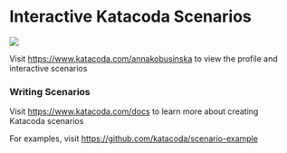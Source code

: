 # Interactive Katacoda Scenarios

[![](http://shields.katacoda.com/katacoda/annakobusinska/count.svg)](https://www.katacoda.com/annakobusinska "Get your profile on Katacoda.com")

Visit https://www.katacoda.com/annakobusinska to view the profile and interactive scenarios

### Writing Scenarios
Visit https://www.katacoda.com/docs to learn more about creating Katacoda scenarios

For examples, visit https://github.com/katacoda/scenario-example
